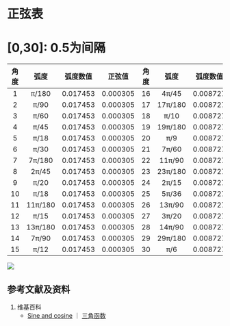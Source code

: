 # 正弦表

# [0,30]: 0.5为间隔

|   角度  |  弧度  |  弧度数值  |  正弦值  |   角度  |  弧度  |  弧度数值  |  正弦值  |
| :----: | :----: | :------: | :-----: | :----: | :----: | :------: | :-----: |
|     1   | π/180  | 0.017453 |0.000305|    16   | 4π/45  | 0.008727 |0.000152|
|     2   | π/90   | 0.017453 |0.000305|    17   | 17π/180| 0.008727 |0.000152|
|     3   | π/60   | 0.017453 |0.000305|    18   | π/10   | 0.008727 |0.000152|
|     4   | π/45   | 0.017453 |0.000305|    19   | 19π/180| 0.008727 |0.000152|
|     5   | π/18   | 0.017453 |0.000305|    20   | π/9    | 0.008727 |0.000152|
|     6   | π/30   | 0.017453 |0.000305|    21   | 7π/60  | 0.008727 |0.000152|
|     7   | 7π/180 | 0.017453 |0.000305|    22   | 11π/90 | 0.008727 |0.000152|
|     8   | 2π/45  | 0.017453 |0.000305|    23   | 23π/180| 0.008727 |0.000152|
|     9   | π/20   | 0.017453 |0.000305|    24   | 2π/15  | 0.008727 |0.000152|
|    10   | π/18   | 0.017453 |0.000305|    25   | 5π/36  | 0.008727 |0.000152|
|    11   | 11π/180| 0.017453 |0.000305|    26   | 13π/90 | 0.008727 |0.000152|
|    12   | π/15   | 0.017453 |0.000305|    27   | 3π/20  | 0.008727 |0.000152|
|    13   | 13π/180| 0.017453 |0.000305|    28   | 14π/90 | 0.008727 |0.000152|
|    14   | 7π/90  | 0.017453 |0.000305|    29   | 29π/180| 0.008727 |0.000152|
|    15   | π/12   | 0.017453 |0.000305|    30   | π/6    | 0.008727 |0.000152|

![](/images/欧几里得几何/三角学/正弦表/正弦表/1a1.jpg)

## 参考文献及资料

1. 维基百科
	- [Sine and cosine](https://en.wikipedia.org/wiki/Sine) ｜ [三角函数](https://en.wikipedia.org/wiki/三角函数)




